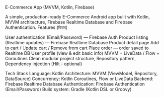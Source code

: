 E-Commerce App (MVVM, Kotlin, Firebase)

A simple, production-ready E-Commerce Android app built with Kotlin, MVVM architecture, Firebase Realtime Database and Firebase Authentication.
Features (ফিচার)

User authentication (Email/Password) — Firebase Auth
Product listing (Realtime updates) — Firebase Realtime Database
Product detail page
Add to cart / Update cart / Remove from cart
Place order — order saved to Realtime DB
User profile (view & edit basic info)
MVVM + LiveData / Flow + Coroutines
Clean modular project structure, Repository pattern, Dependency Injection (Hilt - optional)

Tech Stack
Language: Kotlin
Architecture: MVVM (ViewModel, Repository, DataSource)
Concurrency: Kotlin Coroutines, Flow or LiveData
Backend: Firebase Realtime Database
Authentication: Firebase Authentication (Email/Password)
Build system: Gradle (Kotlin DSL or Groovy)
